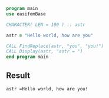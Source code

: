 ```fortran
program main
use easifemBase

CHARACTER( LEN = 100 ) :: astr 

astr = "Hello world, how are you"

CALL FindReplace(astr, "you", "you!")
CALL Display(astr, "astr = ")
end program main
```

## Result

```txt
astr =Hello world, how are you!
```
